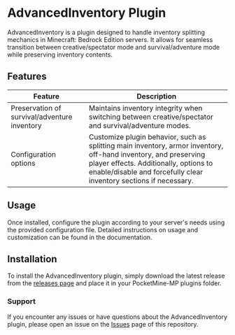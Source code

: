 # AdvancedInventory Plugin

AdvancedInventory is a plugin designed to handle inventory splitting mechanics in Minecraft: Bedrock Edition servers. It allows for seamless transition between creative/spectator mode and survival/adventure mode while preserving inventory contents.

## Features
| Feature                           | Description                                                                                           |
|-----------------------------------|-------------------------------------------------------------------------------------------------------|
| Preservation of survival/adventure inventory | Maintains inventory integrity when switching between creative/spectator and survival/adventure modes. |
| Configuration options             | Customize plugin behavior, such as splitting main inventory, armor inventory, off-hand inventory, and preserving player effects. Additionally, options to enable/disable and forcefully clear inventory sections if necessary. |

## Usage
Once installed, configure the plugin according to your server's needs using the provided configuration file. Detailed instructions on usage and customization can be found in the documentation.

## Installation
To install the AdvancedInventory plugin, simply download the latest release from the [releases page](https://github.com/newlandpe/AdvancedInventory/releases) and place it in your PocketMine-MP plugins folder.

### Support
If you encounter any issues or have questions about the AdvancedInventory plugin, please open an issue on the [Issues](https://github.com/newlandpe/AdvancedInventory/issues) page of this repository.

